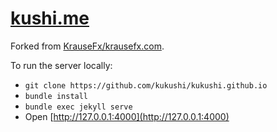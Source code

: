 <h1><a href="https://kushi.me">kushi.me</a></h1>

Forked from [KrauseFx/krausefx.com](https://github.com/KrauseFx/krausefx.com/).

To run the server locally:

- `git clone https://github.com/kukushi/kukushi.github.io`
- `bundle install`
- `bundle exec jekyll serve`
- Open [http://127.0.0.1:4000](http://127.0.0.1:4000)
